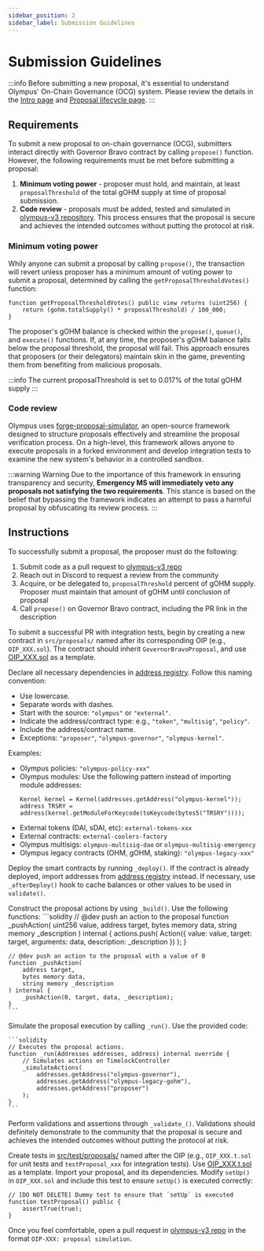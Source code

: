 ```yaml
---
sidebar_position: 2
sidebar_label: Submission Guidelines
---
```


# Submission Guidelines
:::info
Before submitting a new proposal, it's essential to understand Olympus' On-Chain Governance (OCG) system. Please review the details in the [Intro page](./00_governance.md) and [Proposal lifecycle page](./proposal_lifecycle).
:::


## Requirements
To submit a new proposal to on-chain governance (OCG), submitters interact directly with Governor Bravo contract by calling `propose()` function. However, the following requirements must be met before submitting a proposal:

1. **Minimum voting power** - proposer must hold, and maintain, at least `proposalThreshold` of the total gOHM supply at time of proposal submission.
2. **Code review** - proposals must be added, tested and simulated in [olympus-v3 repository](https://github.com/OlympusDAO/olympus-v3/). This process ensures that the proposal is secure and achieves the intended outcomes without putting the protocol at risk.

### Minimum voting power
Whily anyone can submit a proposal by calling `propose()`, the transaction will revert unless proposer has a minimum amount of voting power to submit a proposal, determined by calling the `getProposalThresholdVotes()` function:

```solidity
function getProposalThresholdVotes() public view returns (uint256) {
    return (gohm.totalSupply() * proposalThreshold) / 100_000;
}
```

The proposer's gOHM balance is checked within the `propose()`, `queue()`, and `execute()` functions. If, at any time, the proposer's gOHM balance falls below the proposal threshold, the proposal will fail. This approach ensures that proposers (or their delegators) maintain skin in the game, preventing them from benefiting from malicious proposals.

:::info
The current proposalThreshold is set to 0.017% of the total gOHM supply
:::

### Code review
Olympus uses [forge-proposal-simulator](https://solidity-labs.gitbook.io/forge-proposal-simulator/), an open-source framework designed to structure proposals effectively and streamline the proposal verification process. On a high-level, this framework allows anyone to execute proposals in a forked environment and develop integration tests to examine the new system's behavior in a controlled sandbox.

:::warning Warning
Due to the importance of this framework in ensuring transparency and security, **Emergency MS will immediately veto any proposals not satisfying the two requirements**. This stance is based on the belief that bypassing the framework indicates an attempt to pass a harmful proposal by obfuscating its review process.
:::

## Instructions
To successfully submit a proposal, the proposer must do the following:

1. Submit code as a pull request to [olympus-v3 repo](https://github.com/OlympusDAO/olympus-v3)
2. Reach out in Discord to request a review from the community
3. Acquire, or be delegated to, `proposalThreshold` percent of gOHM supply. Proposer must maintain that amount of gOHM until conclusion of proposal
4. Call `propose()` on Governor Bravo contract, including the PR link in the description

To submit a successful PR with integration tests, begin by creating a new contract in `src/proposals/` named after its corresponding OIP (e.g., `OIP_XXX.sol`). The contract should inherit `GovernorBravoProposal`, and use [OIP_XXX.sol](./OIP_XXX.sol) as a template. 

Declare all necessary dependencies in [address registry](https://github.com/OlympusDAO/olympus-v3/blob/master/src/proposals/addresses.json). Follow this naming convention:
- Use lowercase.
- Separate words with dashes.
- Start with the source: `"olympus"` or `"external"`.
- Indicate the address/contract type: e.g., `"token"`, `"multisig"`, `"policy"`.
- Include the address/contract name.
- Exceptions: `"proposer"`, `"olympus-governor"`, `"olympus-kernel"`.

Examples:
- Olympus policies: `"olympus-policy-xxx"`
- Olympus modules: Use the following pattern instead of importing module addresses:
    ```solidity
    Kernel kernel = Kernel(addresses.getAddress("olympus-kernel"));
    address TRSRY = address(kernel.getModuleForKeycode(toKeycode(bytes5("TRSRY"))));
    ```
- External tokens (DAI, sDAI, etc): `external-tokens-xxx`
- External contracts: `external-coolers-factory`
- Olympus multisigs: `olympus-multisig-dao` or `olympus-multisig-emergency`
- Olympus legacy contracts (OHM, gOHM, staking): `"olympus-legacy-xxx"`

Deploy the smart contracts by running `_deploy()`. If the contract is already deployed, import addresses from [address registry](https://github.com/OlympusDAO/olympus-v3/blob/master/src/proposals/addresses.json) instead. If necessary, use `_afterDeploy()` hook to cache balances or other values to be used in `validate()`.

Construct the proposal actions by using `_build()`. Use the following functions:
    ```solidity
    // @dev push an action to the proposal
    function _pushAction(
        uint256 value,
        address target,
        bytes memory data,
        string memory _description
    ) internal {
        actions.push(
            Action({
                value: value,
                target: target,
                arguments: data,
                description: _description
            })
        );
    }

    // @dev push an action to the proposal with a value of 0
    function _pushAction(
        address target,
        bytes memory data,
        string memory _description
    ) internal {
        _pushAction(0, target, data, _description);
    }
    ```

Simulate the proposal execution by calling `_run()`. Use the provided code:

    ```solidity
    // Executes the proposal actions.
    function _run(Addresses addresses, address) internal override {
        // Simulates actions on TimelockController
        _simulateActions(
            addresses.getAddress("olympus-governor"),
            addresses.getAddress("olympus-legacy-gohm"),
            addresses.getAddress("proposer")
        );
    }
    ```

Perform validations and assertions through `_validate_()`. Validations should definitely demonstrate to the community that the proposal is secure and achieves the intended outcomes without putting the protocol at risk.

Create tests in [src/test/proposals/](https://github.com/OlympusDAO/olympus-v3/tree/master/src/test/proposals) named after the OIP (e.g., `OIP_XXX.t.sol` for unit tests and `testProposal_xxx` for integration tests). Use [OIP_XXX.t.sol](https://github.com/OlympusDAO/olympus-v3/tree/master/src/test/proposals/OIP_XXX.t.sol) as a template. Import your proposal, and its dependencies. Modify `setUp()` in `OIP_XXX.sol` and include this test to ensure `setUp()` is executed correctly:

```solidity
// [DO NOT DELETE] Dummy test to ensure that `setUp` is executed
function testProposal() public {
    assertTrue(true);
}
```

Once you feel comfortable, open a pull request in [olympus-v3 repo](https://github.com/OlympusDAO/olympus-v3) in the format `OIP-XXX: proposal simulation`.

